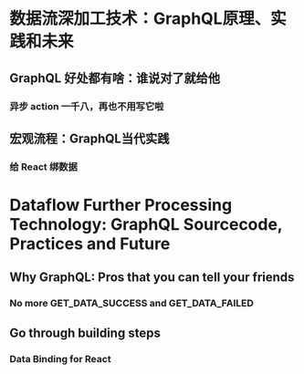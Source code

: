 # 数据流深加工技术：GraphQL原理、实践和未来


## GraphQL 好处都有啥：谁说对了就给他

### 异步 action 一千八，再也不用写它啦

### 

## 宏观流程：GraphQL当代实践

### 给 React 绑数据

# Dataflow Further Processing Technology: GraphQL Sourcecode, Practices and Future

## Why GraphQL: Pros that you can tell your friends

### No more GET_DATA_SUCCESS and GET_DATA_FAILED

## Go through building steps

### Data Binding for React
